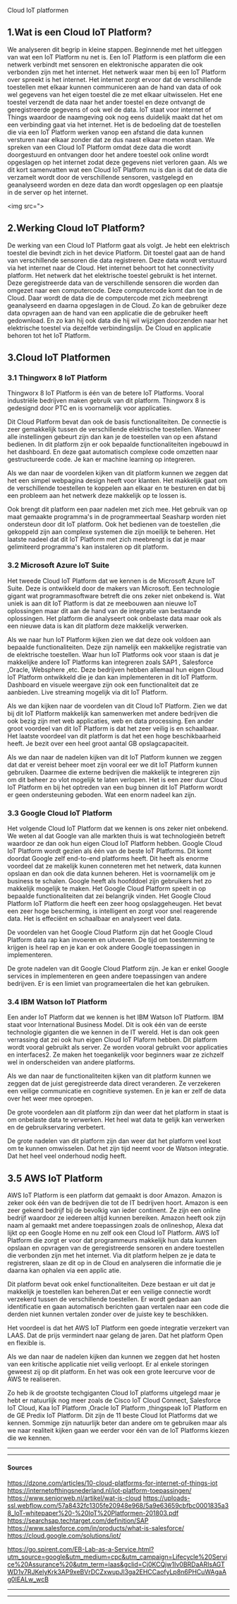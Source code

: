 Cloud IoT platformen

## 1.Wat is een Cloud IoT Platform?

We analyseren dit begrip in kleine stappen. Beginnende met het uitleggen van wat een IoT Platform nu net is. Een IoT Platform is een platform die een netwerk verbindt met sensoren en elektronische apparaten die ook verbonden zijn met het internet. Het netwerk waar men bij een IoT Platform over spreekt is het internet. Het internet zorgt ervoor dat de verschillende toestellen met elkaar kunnen communiceren aan de hand van data of ook wel gegevens van het eigen toestel die ze met elkaar uitwisselen. Het ene toestel verzendt de data naar het ander toestel en deze ontvangt de geregistreerde gegevens of ook wel de data. IoT staat voor internet of Things waardoor de naamgeving ook nog eens duidelijk maakt dat het om een verbinding gaat via het internet. Het is de bedoeling dat de toestellen die via een IoT Platform werken vanop een afstand die data kunnen versturen naar elkaar zonder dat ze dus naast elkaar moeten staan. We spreken van een Cloud IoT Platform omdat deze data die wordt doorgestuurd en ontvangen door het andere toestel ook online wordt opgeslagen op het internet zodat deze gegevens niet verloren gaan. Als we dit kort samenvatten wat een Cloud IoT Platform nu is dan is dat de data die verzamelt wordt door de verschillende sensoren, vastgelegd en geanalyseerd worden en deze data dan wordt opgeslagen op een plaatsje in de server op het internet. 

<img src=">

## 2.Werking Cloud IoT Platform?

De werking van een Cloud IoT Platform gaat als volgt. Je hebt een elektrisch toestel die bevindt zich in het device Platform. Dit toestel gaat aan de hand van verschillende sensoren die data registreren. Deze data wordt verstuurd via het internet naar de Cloud. Het internet behoort tot het connectivity platform. Het netwerk dat het elektrische toestel gebruikt is het internet. Deze geregistreerde data van de verschillende sensoren die worden dan omgezet naar een computercode. Deze computercode komt dan toe in de Cloud. Daar wordt de data die de computercode met zich meebrengt geanalyseerd en daarna opgeslagen in de Cloud. Zo kan de gebruiker deze data opvragen aan de hand van een applicatie die de gebruiker heeft gedownload. En zo kan hij ook data die hij wil wijzigen doorzenden naar het elektrische toestel via dezelfde verbindingslijn. De Cloud en applicatie behoren tot het IoT Platform. 


## 3.Cloud IoT Platformen

### 3.1 Thingworx 8 IoT Platform

Thingworx 8 IoT Platform is één van de betere IoT Platforms. Vooral industriële bedrijven maken gebruik van dit platform. 
Thingworx 8 is gedesignd door PTC en is voornamelijk voor applicaties. 

Dit Cloud Platform bevat dan ook de basis functionaliteiten. De connectie is zeer gemakkelijk tussen de verschillende elektrische toestellen. Wanneer alle instellingen gebeurt zijn dan kan je de toestellen van op een afstand bedienen. In dit platform zijn er ook bepaalde functionaliteiten ingebouwd in het dashboard. En deze gaat automatisch complexe code omzetten naar gestructureerde code. Je kan er machine learning op integreren.



Als we dan naar de voordelen kijken van dit platform kunnen we zeggen dat het een simpel webpagina design heeft voor klanten. Het makkelijk gaat om de verschillende toestellen te koppelen aan elkaar en te besturen en dat bij een probleem aan het netwerk deze makkelijk op te lossen is.

Ook brengt dit platform een paar nadelen met zich mee. Het gebruik van op maat gemaakte programma's in de programmeertaal Seasharp worden niet ondersteun door dit IoT platform. Ook het bedienen van de toestellen ,die gekoppeld zijn aan complexe systemen die zijn moeilijk te beheren. Het laatste nadeel dat dit IoT Platform met zich meebrengt is dat je maar gelimiteerd programma's kan instaleren op dit platform.

### 3.2 Microsoft Azure IoT Suite

Het tweede Cloud IoT Platform dat we kennen is de Microsoft Azure IoT Suite. Deze is ontwikkeld door de makers van Microsoft. Een technologie gigant wat programmasoftware betreft die ons zeker niet onbekend is. Wat uniek is aan dit IoT Platform is dat ze meebouwen aan nieuwe IoT oplossingen maar dit aan de hand van de integratie van bestaande oplossingen. Het platform die analyseert ook onbelaste data maar ook als een nieuwe data is kan dit platform deze makkelijk verwerken. 

Als we naar hun IoT Platform kijken zien we dat deze ook voldoen aan bepaalde functionaliteiten. Deze zijn namelijk een makkelijke registratie van de elektrische toestellen. Waar hun IoT Platforms ook voor staan is dat je makkelijke andere IoT Platforms kan integreren zoals SAP1 , Salesforce ,Oracle, Websphere ,etc. Deze bedrijven hebben allemaal hun eigen Cloud IoT Platform ontwikkeld die je dan kan implementeren in dit IoT Platform. Dashboard en visuele weergave zijn ook een functionaliteit dat ze aanbieden. Live streaming mogelijk via dit IoT Platform. 


Als we dan kijken naar de voordelen van dit Cloud IoT Platform. Zien we dat bij dit IoT Platform makkelijk kan samenwerken met andere bedrijven die ook bezig zijn met web applicaties, web en data processing. Een ander groot voordeel van dit IoT Platform is dat het zeer veilig is en schaalbaar. Het laatste voordeel van dit platform is dat het een hoge beschikbaarheid heeft. Je bezit over een heel groot aantal GB opslagcapaciteit. 

Als we dan naar de nadelen kijken van dit IoT Platform kunnen we zeggen dat dat er vereist beheer moet zijn vooral eer we dit IoT Platform kunnen gebruiken. Daarmee die externe bedrijven die makkelijk te integreren zijn om dit beheer zo vlot mogelijk te laten verlopen. Het is een zeer duur Cloud IoT Platform en bij het optreden van een bug binnen dit IoT Platform wordt er geen ondersteuning geboden. Wat een enorm nadeel kan zijn. 


### 3.3 Google Cloud IoT Platform

Het volgende Cloud IoT Platform dat we kennen is ons zeker niet onbekend. We weten al dat Google van alle markten thuis is wat technologieën betreft waardoor ze dan ook hun eigen Cloud IoT Platform hebben. Google Cloud IoT Platform wordt gezien als één van de beste IoT Platforms. Dit komt doordat Google zelf end-to-end platforms heeft. Dit heeft als enorme voordeel dat ze makelijk kunen conneteren met het netwerk,  data kunnen opslaan en dan ook die data kunnen beheren. Het is voornamelijk om je business te schalen. Google heeft als hoofddoel zijn gebruikers het zo makkelijk mogelijk te maken. Het Google Cloud Platform speelt in op bepaalde functionaliteiten dat zei belangrijk vinden. Het Google Cloud Platform IoT Platform die heeft een zeer hoog opslaggeheugen. Het bevat een zeer hoge bescherming, is intelligent en zorgt voor snel reagerende data. Het is effeciënt en schaalbaar en analyseert veel data. 

De voordelen van het Google Cloud Platform zijn dat het Google Cloud Platform data rap kan invoeren en uitvoeren. De tijd om toestemming te krijgen is heel rap en je kan er  ook andere Google toepassingen in implementeren.

De grote nadelen van dit Google Cloud Platform zijn. Je kan er enkel Google services in implementeren en geen andere toepassingen van andere bedrijven. Er is een limiet van programeertalen die het kan gebruiken. 


### 3.4 IBM Watson IoT Platform


Een ander IoT Platform dat we kennen is het IBM Watson IoT Platform. IBM staat voor International Business Model. Dit is ook één van de eerste technologie giganten die we kennen in de IT wereld. Het is dan ook geen verrassing dat zei ook hun eigen Cloud IoT Plaform hebben. Dit platform wordt vooral gebruikt als server. Ze worden vooral gebruikt voor applicaties en interfaces2. Ze maken het toegankelijk voor beginners waar ze zichzelf wel in onderscheiden van andere platforms. 

Als we dan naar de functionaliteiten kijken van dit platform kunnen we zeggen dat de juist geregistreerde data direct veranderen. Ze verzekeren een veilige communicatie en cognitieve systemen. En je kan er zelf de data over het weer mee oproepen.



De grote voordelen aan dit platform zijn dan weer dat het platform in staat is om onbelaste data te verwerken. Het heel wat data te gelijk kan verwerken en de gebruikservaring  verbetert. 

De grote nadelen van dit platform zijn dan weer dat het platform veel kost om te kunnen omwisselen. Dat het zijn tijd neemt voor de Watson integratie. Dat het heel veel onderhoud nodig heeft. 

## 3.5 AWS IoT Platform

AWS IoT Platform is een platform dat gemaakt is door Amazon. Amazon is zeker ook één van de bedrijven die tot de IT bedrijven hoort. Amazon is een zeer gekend bedrijf bij de bevolkig van ieder continent. Ze zijn een online bedrijf waardoor ze iedereen altijd kunnen bereiken. Amazon heeft ook zijn naam al gemaakt met andere toepassingen zoals de onlineshop, Alexa dat lijkt op een Google Home en nu zelf ook een Cloud IoT Platform. AWS IoT Platform die zorgt er voor dat programmeurs makkelijk hun data kunnen opslaan en opvragen van de geregistreerde sensoren en andere toestellen die verbonden zijn met het internet. Via dit platform helpen ze je data te registreren, slaan ze dit op in de Cloud en analyseren die informatie die je daarna kan ophalen via een applic	atie.

Dit platform bevat ook enkel functionaliteiten. Deze bestaan er uit dat je makkelijk je toestellen kan beheren.Dat er een veilige connectie wordt verzekerd tussen de verschillende toestellen. Er wordt gedaan aan identificatie en gaan automatisch berichten gaan vertalen naar een code die derden niet kunnen vertalen zonder over de juiste key te beschikken.


Het voordeel is dat het AWS IoT Platform een goede integratie verzekert van LAAS. Dat de prijs vermindert naar gelang de jaren. Dat het platform Open en flexible is. 

Als we dan naar de nadelen kijken dan kunnen we zeggen dat het hosten van een kritische applicatie niet veilig verloopt. Er al enkele storingen geweest zij op dit platform. En het was ook een grote leercurve voor de AWS te realiseren. 

Zo heb ik de grootste techgiganten Cloud IoT platforms uitgelegd maar je hebt er natuurlijk nog meer zoals de Cisco IoT Cloud Connect, Salesforce IoT Cloud, Kaa IoT Platform ,Oracle IoT Platform ,thingspeak IoT Platform en de GE Predix IoT Platform. Dit zijn de 11 beste Cloud Iot Platforms dat we kennen. Sommige zijn natuurlijk beter dan andere om te gebruiken maar als we naar realiteit kijken gaan we eerder voor één van de IoT Platforms kiezen die we kennen.

















---------------

------------------------------------------------------------
#### Sources

https://dzone.com/articles/10-cloud-platforms-for-internet-of-things-iot
https://internetofthingsnederland.nl/iot-platform-toepassingen/
https://www.seniorweb.nl/artikel/wat-is-cloud
https://uploads-ssl.webflow.com/57a8432fc1305fe20948e968/5a9e63659cbfbc0001835a38_IoT-whitepaper%20-%20IoT%20Platformen-201803.pdf
https://searchsap.techtarget.com/definition/SAP
https://www.salesforce.com/in/products/what-is-salesforce/
https://cloud.google.com/solutions/iot/

https://go.spirent.com/EB-Lab-as-a-Service.html?utm_source=google&utm_medium=cpc&utm_campaign=Lifecycle%20Service%20Assurance%20&utm_term=laas&gclid=Cj0KCQjw1Iv0BRDaARIsAGTWD1v7RJKelyKrk3AP9xeBVrDCZxwupJl3ga2EHCCaofyLp8n6PHCuWAgaAg0IEALw_wcB

---------------

------------------------------------------------------------

